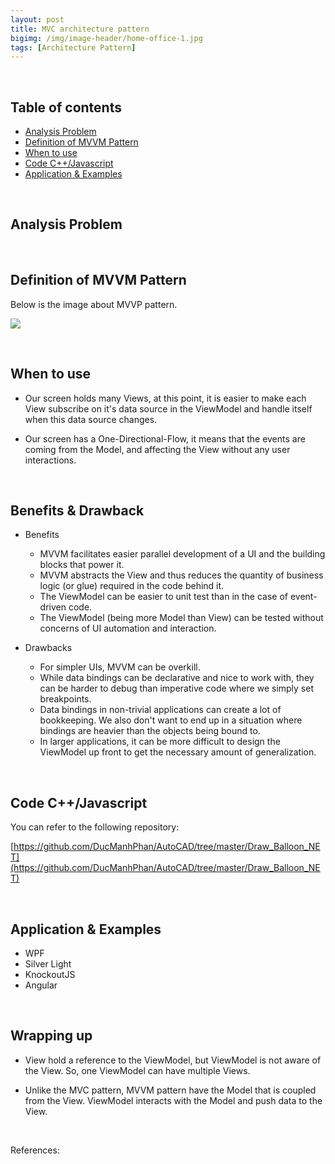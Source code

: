```yaml
---
layout: post
title: MVC architecture pattern
bigimg: /img/image-header/home-office-1.jpg
tags: [Architecture Pattern]
---
```





<br>

## Table of contents
- [Analysis Problem](#analysis-problem)
- [Definition of MVVM Pattern](#definition-of-mvvm-pattern)
- [When to use](#when-to-use)
- [Code C++/Javascript](#code-C++/Javascript)
- [Application & Examples](#application-&-examples)


<br>

## Analysis Problem



<br>

## Definition of MVVM Pattern


Below is the image about MVVP pattern.

![](../img/Architecture-pattern/MVVM-pattern/MVVM-Pattern.png)

<br>

## When to use
- Our screen holds many Views, at this point, it is easier to make each View subscribe on it's data source in the ViewModel and handle itself when this data source changes.

- Our screen has a One-Directional-Flow, it means that the events are coming from the Model, and affecting the View without any user interactions.

<br>

## Benefits & Drawback
- Benefits

    - MVVM facilitates easier parallel development of a UI and the building blocks that power it.
    - MVVM abstracts the View and thus reduces the quantity of business logic (or glue) required in the code behind it.
    - The ViewModel can be easier to unit test than in the case of event-driven code.
    - The ViewModel (being more Model than View) can be tested without concerns of UI automation and interaction.

- Drawbacks

    - For simpler UIs, MVVM can be overkill.
    - While data bindings can be declarative and nice to work with, they can be harder to debug than imperative code where we simply set breakpoints.
    - Data bindings in non-trivial applications can create a lot of bookkeeping. We also don't want to end up in a situation where bindings are heavier than the objects being bound to.
    - In larger applications, it can be more difficult to design the ViewModel up front to get the necessary amount of generalization.

<br>

## Code C++/Javascript
You can refer to the following repository:

[https://github.com/DucManhPhan/AutoCAD/tree/master/Draw_Balloon_NET](https://github.com/DucManhPhan/AutoCAD/tree/master/Draw_Balloon_NET)

<br>

## Application & Examples
- WPF
- Silver Light
- KnockoutJS
- Angular

<br>

## Wrapping up
- View hold a reference to the ViewModel, but ViewModel is not aware of the View. So, one ViewModel can have multiple Views.

- Unlike the MVC pattern, MVVM pattern have the Model that is coupled from the View. ViewModel interacts with the Model and push data to the View.

<br>

References:

[]()

[]()

[]()

[]()